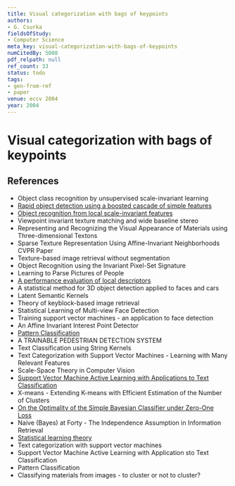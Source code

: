 ```yaml
---
title: Visual categorization with bags of keypoints
authors:
- G. Csurka
fieldsOfStudy:
- Computer Science
meta_key: visual-categorization-with-bags-of-keypoints
numCitedBy: 5008
pdf_relpath: null
ref_count: 33
status: todo
tags:
- gen-from-ref
- paper
venue: eccv 2004
year: 2004
---
```


# Visual categorization with bags of keypoints

## References

- Object class recognition by unsupervised scale-invariant learning
- [Rapid object detection using a boosted cascade of simple features](./rapid-object-detection-using-a-boosted-cascade-of-simple-features.md)
- [Object recognition from local scale-invariant features](./object-recognition-from-local-scale-invariant-features.md)
- Viewpoint invariant texture matching and wide baseline stereo
- Representing and Recognizing the Visual Appearance of Materials using Three-dimensional Textons
- Sparse Texture Representation Using Affine-Invariant Neighborhoods CVPR Paper
- Texture-based image retrieval without segmentation
- Object Recognition using the Invariant Pixel-Set Signature
- Learning to Parse Pictures of People
- [A performance evaluation of local descriptors](./a-performance-evaluation-of-local-descriptors.md)
- A statistical method for 3D object detection applied to faces and cars
- Latent Semantic Kernels
- Theory of keyblock-based image retrieval
- Statistical Learning of Multi-view Face Detection
- Training support vector machines - an application to face detection
- An Affine Invariant Interest Point Detector
- [Pattern Classification](./pattern-classification.md)
- A TRAINABLE PEDESTRIAN DETECTION SYSTEM
- Text Classification using String Kernels
- Text Categorization with Support Vector Machines - Learning with Many Relevant Features
- Scale-Space Theory in Computer Vision
- [Support Vector Machine Active Learning with Applications to Text Classification](./support-vector-machine-active-learning-with-applications-to-text-classification.md)
- X-means - Extending K-means with Efficient Estimation of the Number of Clusters
- [On the Optimality of the Simple Bayesian Classifier under Zero-One Loss](./on-the-optimality-of-the-simple-bayesian-classifier-under-zero-one-loss.md)
- Naive (Bayes) at Forty - The Independence Assumption in Information Retrieval
- [Statistical learning theory](./statistical-learning-theory.md)
- Text categorization with support vector machines
- Support Vector Machine Active Learning with Application sto Text Classification
- Pattern Classification
- Classifying materials from images - to cluster or not to cluster?

